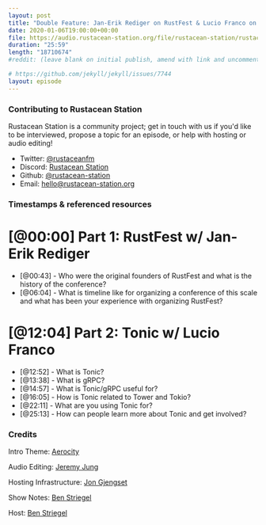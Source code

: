 ```yaml
---
layout: post
title: "Double Feature: Jan-Erik Rediger on RustFest & Lucio Franco on the Tonic gRPC framework"
date: 2020-01-06T19:00:00+00:00
file: https://audio.rustacean-station.org/file/rustacean-station/rustacean-station-e009-rustfest-jan-erik-rediger.mp3
duration: "25:59"
length: "18710674"
#reddit: (leave blank on initial publish, amend with link and uncomment this line after Reddit thread has been posted)

# https://github.com/jekyll/jekyll/issues/7744
layout: episode
---
```


<!--
The episode introduction goes here.
The first paragraph should ideally be short, and is used in various
places as a "short description" for the episode. Any subsequent
paragraphs show up as "expanded description".
-->

### Contributing to Rustacean Station

<!-- You can probably leave this as-is -->

Rustacean Station is a community project; get in touch with us if you'd like to be interviewed, propose a topic for an episode, or help with hosting or audio editing!

 - Twitter: [@rustaceanfm](https://twitter.com/rustaceanfm)
 - Discord: [Rustacean Station](https://discord.gg/cHc3Gyc)
 - Github: [@rustacean-station](https://github.com/rustacean-station/)
 - Email: [hello@rustacean-station.org](mailto:hello@rustacean-station.org)

### Timestamps & referenced resources

# [@00:00] Part 1: RustFest w/ Jan-Erik Rediger

- [@00:43] - Who were the original founders of RustFest and what is the history of the conference?
- [@06:04] - What is timeline like for organizing a conference of this scale and what has been your experience with organizing RustFest?

# [@12:04] Part 2: Tonic w/ Lucio Franco

- [@12:52] - What is Tonic?
- [@13:38] - What is gRPC?
- [@14:57] - What is Tonic/gRPC useful for?
- [@16:05] - How is Tonic related to Tower and Tokio?
- [@22:11] - What are you using Tonic for?
- [@25:13] - How can people learn more about Tonic and get involved?

<!--
In this section, leave timestamped notes of the form:

 - [@HH:MM:SS] - Topic at first timestamp
 - [@HH:MM:SS] - Topic at second timestamp
     - A link to additional material discussed during the preceding topic

-->

### Credits

Intro Theme: [Aerocity](https://twitter.com/AerocityMusic)

Audio Editing: [Jeremy Jung](https://twitter.com/jertype)

Hosting Infrastructure: [Jon Gjengset](https://twitter.com/jonhoo/)

Show Notes: [Ben Striegel](https://twitter.com/bstrie/)

Host: [Ben Striegel](https://twitter.com/bstrie/)
